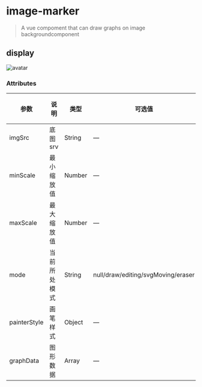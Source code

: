 # image-marker

> A vue compoment that can draw graphs on image backgroundcomponent 

## display
![avatar](https://thumbnail0.baidupcs.com/thumbnail/0b831172bs2d3bb214b366ec31dfb931?fid=939934425-250528-349492674296658&rt=pr&sign=FDTAER-DCb740ccc5511e5e8fedcff06b081203-PIaGTFiSnytRUruMwjj2Dkiz80k%3d&expires=8h&chkbd=0&chkv=0&dp-logid=1661645728819725922&dp-callid=0&time=1583996400&size=c1920_u1080&quality=90&vuk=939934425&ft=image&autopolicy=1)


### Attributes
| 参数      | 说明          | 类型      | 可选值                           | 默认值  |
|---------- |-------------- |---------- |--------------------------------  |-------- |
| imgSrc   | 底图srv    | String | — | — |
| minScale | 最小缩放值 | Number | — | — |
| maxScale | 最大缩放值 | Number | — | — |
| mode     | 当前所处模式 | String | null/draw/editing/svgMoving/eraser | — |
| painterStyle | 画笔样式 | Object | — | — |
| graphData | 图形数据 | Array | — | [] |

<!-- ### Slot

| Name | Description |
|------|--------|
| — | 描述 |
| title | 标题的内容 |

### Events
| 事件名称 | 说明 | 回调参数 |
|---------- |-------- |---------- |
| close | 关闭alert时触发的事件 | — | -->

